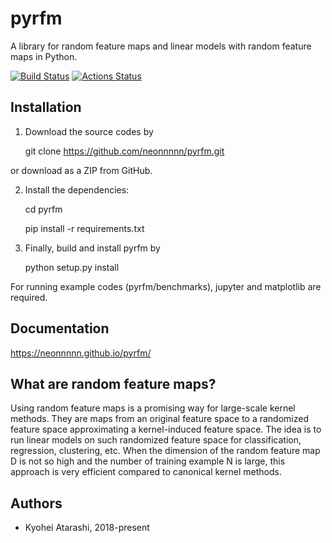 # pyrfm
A library for random feature maps and linear models with random feature maps in Python.

[![Build Status](https://travis-ci.org/neonnnnn/pyrfm.svg?branch=master)](https://travis-ci.org/neonnnnn/pyrfm)
[![Actions Status](https://github.com/neonnnnn/pyrfm/workflows/Python%20Unit%20Testing/badge.svg)](https://github.com/neonnnnn/pyrfm/actions)

## Installation
 1. Download the source codes by


    git clone https://github.com/neonnnnn/pyrfm.git

  or download as a ZIP from GitHub.

 2. Install the dependencies:


    cd pyrfm

    pip install -r requirements.txt

 3. Finally, build and install pyrfm by


    python setup.py install

For running example codes (pyrfm/benchmarks), jupyter and matplotlib are required.

## Documentation
https://neonnnnn.github.io/pyrfm/

## What are random feature maps?
Using random feature maps is a promising way for large-scale kernel methods.
They are maps from an original feature space to a randomized feature space 
approximating a kernel-induced feature space.
The idea is to run linear models on such randomized feature space for 
classification, regression, clustering, etc.
When the dimension of the random feature map D is not so high and the number of
training example N is large, this approach is very efficient compared to 
canonical kernel methods.

## Authors
 - Kyohei Atarashi, 2018-present
